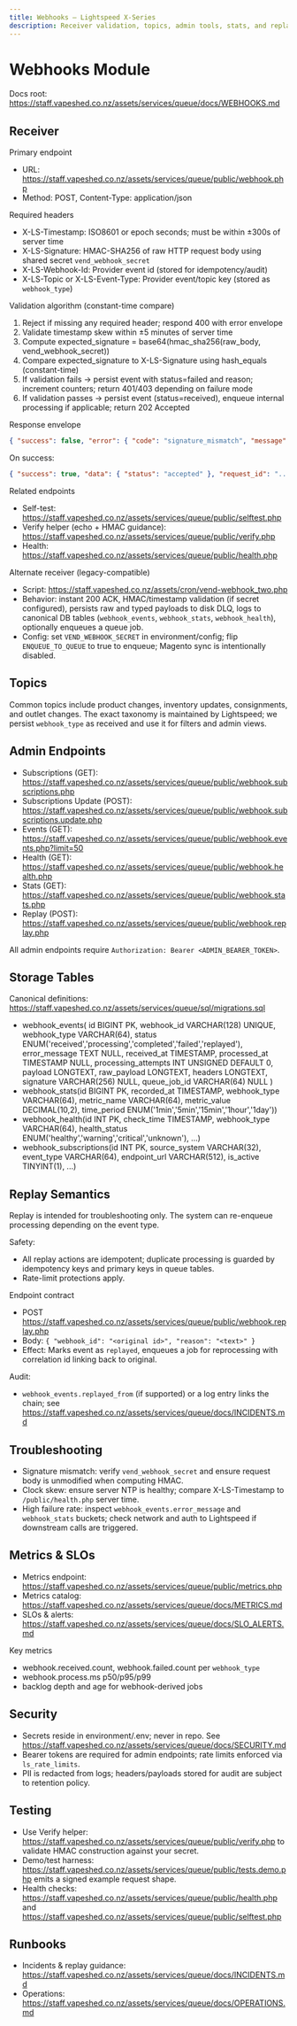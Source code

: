 ```yaml
---
title: Webhooks — Lightspeed X-Series
description: Receiver validation, topics, admin tools, stats, and replay behavior for Lightspeed webhooks.
---
```


# Webhooks Module

Docs root: https://staff.vapeshed.co.nz/assets/services/queue/docs/WEBHOOKS.md

## Receiver

Primary endpoint
- URL: https://staff.vapeshed.co.nz/assets/services/queue/public/webhook.php
- Method: POST, Content-Type: application/json

Required headers
- X-LS-Timestamp: ISO8601 or epoch seconds; must be within ±300s of server time
- X-LS-Signature: HMAC-SHA256 of raw HTTP request body using shared secret `vend_webhook_secret`
- X-LS-Webhook-Id: Provider event id (stored for idempotency/audit)
- X-LS-Topic or X-LS-Event-Type: Provider event/topic key (stored as `webhook_type`)

Validation algorithm (constant-time compare)
1) Reject if missing any required header; respond 400 with error envelope
2) Validate timestamp skew within ±5 minutes of server time
3) Compute expected_signature = base64(hmac_sha256(raw_body, vend_webhook_secret))
4) Compare expected_signature to X-LS-Signature using hash_equals (constant-time)
5) If validation fails → persist event with status=failed and reason; increment counters; return 401/403 depending on failure mode
6) If validation passes → persist event (status=received), enqueue internal processing if applicable; return 202 Accepted

Response envelope
```json
{ "success": false, "error": { "code": "signature_mismatch", "message": "HMAC verification failed" }, "request_id": "..." }
```
On success:
```json
{ "success": true, "data": { "status": "accepted" }, "request_id": "..." }
```

Related endpoints
- Self-test: https://staff.vapeshed.co.nz/assets/services/queue/public/selftest.php
- Verify helper (echo + HMAC guidance): https://staff.vapeshed.co.nz/assets/services/queue/public/verify.php
- Health: https://staff.vapeshed.co.nz/assets/services/queue/public/health.php

Alternate receiver (legacy-compatible)
- Script: https://staff.vapeshed.co.nz/assets/cron/vend-webhook_two.php
- Behavior: instant 200 ACK, HMAC/timestamp validation (if secret configured), persists raw and typed payloads to disk DLQ, logs to canonical DB tables (`webhook_events`, `webhook_stats`, `webhook_health`), optionally enqueues a queue job.
- Config: set `VEND_WEBHOOK_SECRET` in environment/config; flip `ENQUEUE_TO_QUEUE` to true to enqueue; Magento sync is intentionally disabled.

## Topics

Common topics include product changes, inventory updates, consignments, and outlet changes. The exact taxonomy is maintained by Lightspeed; we persist `webhook_type` as received and use it for filters and admin views.

## Admin Endpoints

- Subscriptions (GET): https://staff.vapeshed.co.nz/assets/services/queue/public/webhook.subscriptions.php
- Subscriptions Update (POST): https://staff.vapeshed.co.nz/assets/services/queue/public/webhook.subscriptions.update.php
- Events (GET): https://staff.vapeshed.co.nz/assets/services/queue/public/webhook.events.php?limit=50
- Health (GET): https://staff.vapeshed.co.nz/assets/services/queue/public/webhook.health.php
- Stats (GET): https://staff.vapeshed.co.nz/assets/services/queue/public/webhook.stats.php
- Replay (POST): https://staff.vapeshed.co.nz/assets/services/queue/public/webhook.replay.php

All admin endpoints require `Authorization: Bearer <ADMIN_BEARER_TOKEN>`.

## Storage Tables

Canonical definitions: https://staff.vapeshed.co.nz/assets/services/queue/sql/migrations.sql

- webhook_events(
  id BIGINT PK,
  webhook_id VARCHAR(128) UNIQUE,
  webhook_type VARCHAR(64),
  status ENUM('received','processing','completed','failed','replayed'),
  error_message TEXT NULL,
  received_at TIMESTAMP,
  processed_at TIMESTAMP NULL,
  processing_attempts INT UNSIGNED DEFAULT 0,
  payload LONGTEXT,
  raw_payload LONGTEXT,
  headers LONGTEXT,
  signature VARCHAR(256) NULL,
  queue_job_id VARCHAR(64) NULL
)
- webhook_stats(id BIGINT PK, recorded_at TIMESTAMP, webhook_type VARCHAR(64), metric_name VARCHAR(64), metric_value DECIMAL(10,2), time_period ENUM('1min','5min','15min','1hour','1day'))
- webhook_health(id INT PK, check_time TIMESTAMP, webhook_type VARCHAR(64), health_status ENUM('healthy','warning','critical','unknown'), ...)
- webhook_subscriptions(id INT PK, source_system VARCHAR(32), event_type VARCHAR(64), endpoint_url VARCHAR(512), is_active TINYINT(1), ...)

## Replay Semantics

Replay is intended for troubleshooting only. The system can re-enqueue processing depending on the event type.

Safety:
- All replay actions are idempotent; duplicate processing is guarded by idempotency keys and primary keys in queue tables.
- Rate-limit protections apply.

Endpoint contract
- POST https://staff.vapeshed.co.nz/assets/services/queue/public/webhook.replay.php
- Body: `{ "webhook_id": "<original id>", "reason": "<text>" }`
- Effect: Marks event as `replayed`, enqueues a job for reprocessing with correlation id linking back to original.

Audit:
- `webhook_events.replayed_from` (if supported) or a log entry links the chain; see https://staff.vapeshed.co.nz/assets/services/queue/docs/INCIDENTS.md

## Troubleshooting

- Signature mismatch: verify `vend_webhook_secret` and ensure request body is unmodified when computing HMAC.
- Clock skew: ensure server NTP is healthy; compare X-LS-Timestamp to `/public/health.php` server time.
- High failure rate: inspect `webhook_events.error_message` and `webhook_stats` buckets; check network and auth to Lightspeed if downstream calls are triggered.

## Metrics & SLOs

- Metrics endpoint: https://staff.vapeshed.co.nz/assets/services/queue/public/metrics.php
- Metrics catalog: https://staff.vapeshed.co.nz/assets/services/queue/docs/METRICS.md
- SLOs & alerts: https://staff.vapeshed.co.nz/assets/services/queue/docs/SLO_ALERTS.md

Key metrics
- webhook.received.count, webhook.failed.count per `webhook_type`
- webhook.process.ms p50/p95/p99
- backlog depth and age for webhook-derived jobs

## Security

- Secrets reside in environment/.env; never in repo. See https://staff.vapeshed.co.nz/assets/services/queue/docs/SECURITY.md
- Bearer tokens are required for admin endpoints; rate limits enforced via `ls_rate_limits`.
- PII is redacted from logs; headers/payloads stored for audit are subject to retention policy.

## Testing

- Use Verify helper: https://staff.vapeshed.co.nz/assets/services/queue/public/verify.php to validate HMAC construction against your secret.
- Demo/test harness: https://staff.vapeshed.co.nz/assets/services/queue/public/tests.demo.php emits a signed example request shape.
- Health checks: https://staff.vapeshed.co.nz/assets/services/queue/public/health.php and https://staff.vapeshed.co.nz/assets/services/queue/public/selftest.php

## Runbooks

- Incidents & replay guidance: https://staff.vapeshed.co.nz/assets/services/queue/docs/INCIDENTS.md
- Operations: https://staff.vapeshed.co.nz/assets/services/queue/docs/OPERATIONS.md
